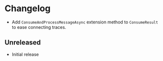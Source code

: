# Changelog

- Add `ConsumeAndProcessMessageAsync` extension method to `ConsumeResult` to ease connecting traces.

## Unreleased

* Initial release
